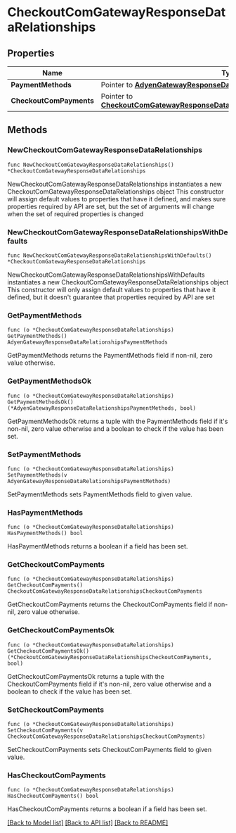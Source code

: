 # CheckoutComGatewayResponseDataRelationships

## Properties

Name | Type | Description | Notes
------------ | ------------- | ------------- | -------------
**PaymentMethods** | Pointer to [**AdyenGatewayResponseDataRelationshipsPaymentMethods**](AdyenGatewayResponseDataRelationshipsPaymentMethods.md) |  | [optional] 
**CheckoutComPayments** | Pointer to [**CheckoutComGatewayResponseDataRelationshipsCheckoutComPayments**](CheckoutComGatewayResponseDataRelationshipsCheckoutComPayments.md) |  | [optional] 

## Methods

### NewCheckoutComGatewayResponseDataRelationships

`func NewCheckoutComGatewayResponseDataRelationships() *CheckoutComGatewayResponseDataRelationships`

NewCheckoutComGatewayResponseDataRelationships instantiates a new CheckoutComGatewayResponseDataRelationships object
This constructor will assign default values to properties that have it defined,
and makes sure properties required by API are set, but the set of arguments
will change when the set of required properties is changed

### NewCheckoutComGatewayResponseDataRelationshipsWithDefaults

`func NewCheckoutComGatewayResponseDataRelationshipsWithDefaults() *CheckoutComGatewayResponseDataRelationships`

NewCheckoutComGatewayResponseDataRelationshipsWithDefaults instantiates a new CheckoutComGatewayResponseDataRelationships object
This constructor will only assign default values to properties that have it defined,
but it doesn't guarantee that properties required by API are set

### GetPaymentMethods

`func (o *CheckoutComGatewayResponseDataRelationships) GetPaymentMethods() AdyenGatewayResponseDataRelationshipsPaymentMethods`

GetPaymentMethods returns the PaymentMethods field if non-nil, zero value otherwise.

### GetPaymentMethodsOk

`func (o *CheckoutComGatewayResponseDataRelationships) GetPaymentMethodsOk() (*AdyenGatewayResponseDataRelationshipsPaymentMethods, bool)`

GetPaymentMethodsOk returns a tuple with the PaymentMethods field if it's non-nil, zero value otherwise
and a boolean to check if the value has been set.

### SetPaymentMethods

`func (o *CheckoutComGatewayResponseDataRelationships) SetPaymentMethods(v AdyenGatewayResponseDataRelationshipsPaymentMethods)`

SetPaymentMethods sets PaymentMethods field to given value.

### HasPaymentMethods

`func (o *CheckoutComGatewayResponseDataRelationships) HasPaymentMethods() bool`

HasPaymentMethods returns a boolean if a field has been set.

### GetCheckoutComPayments

`func (o *CheckoutComGatewayResponseDataRelationships) GetCheckoutComPayments() CheckoutComGatewayResponseDataRelationshipsCheckoutComPayments`

GetCheckoutComPayments returns the CheckoutComPayments field if non-nil, zero value otherwise.

### GetCheckoutComPaymentsOk

`func (o *CheckoutComGatewayResponseDataRelationships) GetCheckoutComPaymentsOk() (*CheckoutComGatewayResponseDataRelationshipsCheckoutComPayments, bool)`

GetCheckoutComPaymentsOk returns a tuple with the CheckoutComPayments field if it's non-nil, zero value otherwise
and a boolean to check if the value has been set.

### SetCheckoutComPayments

`func (o *CheckoutComGatewayResponseDataRelationships) SetCheckoutComPayments(v CheckoutComGatewayResponseDataRelationshipsCheckoutComPayments)`

SetCheckoutComPayments sets CheckoutComPayments field to given value.

### HasCheckoutComPayments

`func (o *CheckoutComGatewayResponseDataRelationships) HasCheckoutComPayments() bool`

HasCheckoutComPayments returns a boolean if a field has been set.


[[Back to Model list]](../README.md#documentation-for-models) [[Back to API list]](../README.md#documentation-for-api-endpoints) [[Back to README]](../README.md)


